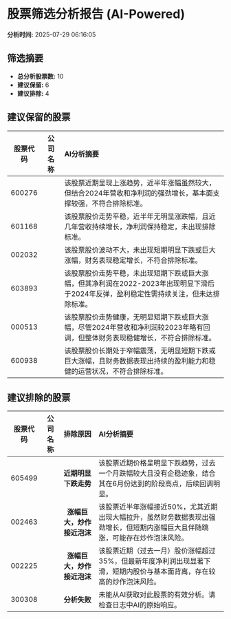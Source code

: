 # 股票筛选分析报告 (AI-Powered)

**分析时间:** 2025-07-29 06:16:05

## 筛选摘要

- **总分析股票数:** 10
- **建议保留:** 6
- **建议排除:** 4

## 建议保留的股票

| 股票代码 | 公司名称 | AI分析摘要 |
|:---:|:---:|:---|
| 600276 |  | 该股票近期呈现上涨趋势，近半年涨幅虽然较大，但结合2024年营收和净利润的强劲增长，基本面支撑较强，不符合排除标准。 |
| 601168 |  | 该股票股价走势平稳，近半年无明显涨跌幅，且近几年营收持续增长，净利润保持稳定，未出现排除标准。 |
| 002032 |  | 该股票股价波动不大，未出现短期明显下跌或巨大涨幅，财务表现稳定增长，不符合排除标准。 |
| 603893 |  | 该股票股价走势平稳，未出现短期下跌或巨大涨幅，但其净利润在2022-2023年出现明显下滑后于2024年反弹，盈利稳定性需持续关注，但未达排除标准。 |
| 000513 |  | 该股票股价走势健康，无明显短期下跌或巨大涨幅，尽管2024年营收和净利润较2023年略有回调，但整体财务表现稳健增长，不符合排除标准。 |
| 600938 |  | 该股票股价长期处于窄幅震荡，无明显短期下跌或巨大涨幅，且财务数据表现出持续的盈利能力和稳健的运营状况，不符合排除标准。 |

## 建议排除的股票

| 股票代码 | 公司名称 | 排除原因 | AI分析摘要 |
|:---:|:---:|:---:|:---|
| 605499 |  | **近期明显下跌走势** | 该股票近期价格呈明显下跌趋势，过去一个月跌幅较大且没有企稳迹象，结合其在6月份达到的阶段高点，后续回调明显。 |
| 002463 |  | **涨幅巨大，炒作接近泡沫** | 该股票近半年涨幅接近50%，尤其近期出现大幅拉升，虽然财务数据表现出强劲增长，但短期内涨幅巨大且伴随跳涨，可能存在炒作泡沫风险。 |
| 002225 |  | **涨幅巨大，炒作接近泡沫** | 该股票近期（过去一月）股价涨幅超过35%，但最新年度净利润出现显著下滑，短期内股价与基本面背离，存在较高的炒作泡沫风险。 |
| 300308 |  | **分析失败** | 未能从AI获取对此股票的有效分析。请检查日志中AI的原始响应。 |
